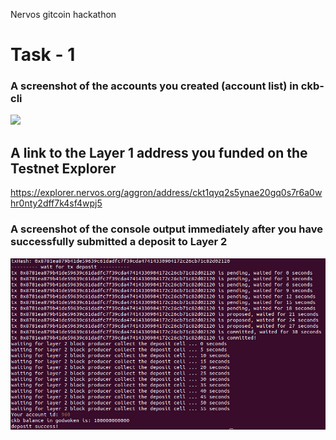 Nervos gitcoin hackathon

# Task - 1

### A screenshot of the accounts you created (account list) in ckb-cli

<img src="accounts.png">

## A link to the Layer 1 address you funded on the Testnet Explorer

https://explorer.nervos.org/aggron/address/ckt1qyq2s5ynae20gq0s7r6a0whr0nty2dff7k4sf4wpj5

### A screenshot of the console output immediately after you have successfully submitted a deposit to Layer 2

<img src="deposit.png">
